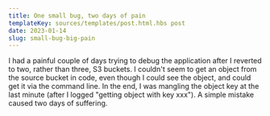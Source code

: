 ```yaml
---
title: One small bug, two days of pain
templateKey: sources/templates/post.html.hbs post
date: 2023-01-14
slug: small-bug-big-pain
---
```

I had a painful couple of days trying to debug the application after I reverted to two, rather than three, S3 buckets. I couldn't seem to get an object from the source bucket in code, even though I could see the object, and could get it via the command line. In the end, I was mangling the object key at the last minute (after I logged "getting object with key xxx"). A simple mistake caused two days of suffering.
